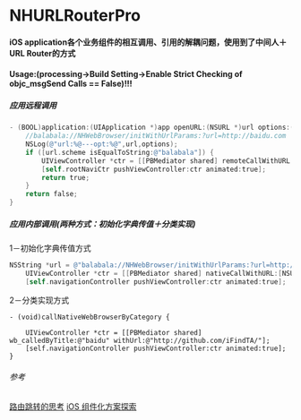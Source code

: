 # NHURLRouterPro
#### iOS application各个业务组件的相互调用、引用的解耦问题，使用到了中间人＋URL Router的方式
#### Usage:(processing->Build Setting->Enable Strict Checking of objc_msgSend Calls == False)!!!
##### 应用远程调用
```Objective-C
- (BOOL)application:(UIApplication *)app openURL:(NSURL *)url options:(NSDictionary<NSString *,id> *)options {
    //balabala://NHWebBrowser/initWithUrlParams:?url=http://baidu.com
    NSLog(@"url:%@---opt:%@",url,options);
    if ([url.scheme isEqualToString:@"balabala"]) {
        UIViewController *ctr = [[PBMediator shared] remoteCallWithURL:url];
        [self.rootNaviCtr pushViewController:ctr animated:true];
        return true;
    }
    return false;
}
```
##### 应用内部调用(两种方式：初始化字典传值＋分类实现)
1－初始化字典传值方式
```Objective-C
NSString *url = @"balabala://NHWebBrowser/initWithUrlParams:?url=http://baidu.com";
    UIViewController *ctr = [[PBMediator shared] nativeCallWithURL:[NSURL URLWithString:url]];
    [self.navigationController pushViewController:ctr animated:true];
```
2－分类实现方式
```
- (void)callNativeWebBrowserByCategory {
    
    UIViewController *ctr = [[PBMediator shared] wb_calledByTitle:@"baidu" withUrl:@"http://github.com/iFindTA/"];
    [self.navigationController pushViewController:ctr animated:true];
}
```

###### 参考
[路由跳转的思考](http://awhisper.github.io/2016/06/12/%E8%B7%AF%E7%94%B1%E8%B7%B3%E8%BD%AC%E7%9A%84%E6%80%9D%E8%80%83/)
[iOS 组件化方案探索](http://wereadteam.github.io/2016/03/19/iOS-Component/)